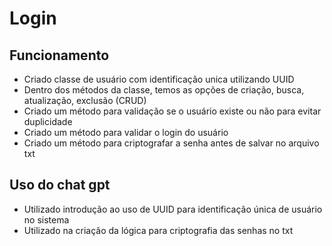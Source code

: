 # Login

## Funcionamento

-   Criado classe de usuário com identificação unica utilizando UUID
-   Dentro dos métodos da classe, temos as opções de criação, busca, atualização, exclusão (CRUD)
-   Criado um método para validação se o usuário existe ou não para evitar duplicidade
-   Criado um método para validar o login do usuário
-   Criado um método para criptografar a senha antes de salvar no arquivo txt

## Uso do chat gpt

-   Utilizado introdução ao uso de UUID para identificação única de usuário no sistema
-   Utilizado na criação da lógica para criptografia das senhas no txt
